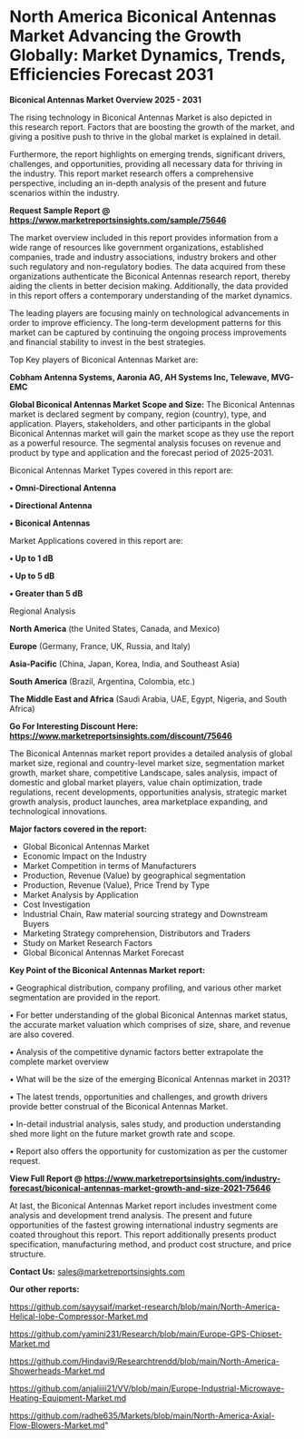 # North America Biconical Antennas Market Advancing the Growth Globally: Market Dynamics, Trends, Efficiencies Forecast 2031

<Strong> Biconical Antennas Market Overview 2025 - 2031</strong>

The rising technology in Biconical Antennas Market is also depicted in this research report. Factors that are boosting the growth of the market, and giving a positive push to thrive in the global market is explained in detail.

Furthermore, the report highlights on emerging trends, significant drivers, challenges, and opportunities, providing all necessary data for thriving in the industry. This report market research offers a comprehensive perspective, including an in-depth analysis of the present and future scenarios within the industry.

<strong>Request Sample Report @ <a href=https://www.marketreportsinsights.com/sample/75646>https://www.marketreportsinsights.com/sample/75646</a></strong>

The market overview included in this report provides information from a wide range of resources like government organizations, established companies, trade and industry associations, industry brokers and other such regulatory and non-regulatory bodies. The data acquired from these organizations authenticate the Biconical Antennas research report, thereby aiding the clients in better decision making. Additionally, the data provided in this report offers a contemporary understanding of the market dynamics.

The leading players are focusing mainly on technological advancements in order to improve efficiency. The long-term development patterns for this market can be captured by continuing the ongoing process improvements and financial stability to invest in the best strategies.

Top Key players of Biconical Antennas Market are:

<strong>Cobham Antenna Systems, Aaronia AG, AH Systems Inc, Telewave, MVG-EMC</strong>

<strong><b>Global Biconical Antennas Market Scope and Size:</b></strong>
The Biconical Antennas market is declared segment by company, region (country), type, and application. Players, stakeholders, and other participants in the global Biconical Antennas market will gain the market scope as they use the report as a powerful resource. The segmental analysis focuses on revenue and product by type and application and the forecast period of 2025-2031.

Biconical Antennas Market Types covered in this report are:

<strong>• Omni-Directional Antenna

• Directional Antenna

• Biconical Antennas</strong>

Market Applications covered in this report are:

<strong>• Up to 1 dB

• Up to 5 dB

• Greater than 5 dB</strong> 

Regional Analysis

<strong>North America</strong> (the United States, Canada, and Mexico)

<strong>Europe</strong> (Germany, France, UK, Russia, and Italy)

<strong>Asia-Pacific</strong> (China, Japan, Korea, India, and Southeast Asia)

<strong>South America</strong> (Brazil, Argentina, Colombia, etc.)

<strong>The Middle East and Africa</strong> (Saudi Arabia, UAE, Egypt, Nigeria, and South Africa)

<strong>Go For Interesting Discount Here: <a href=https://www.marketreportsinsights.com/discount/75646>https://www.marketreportsinsights.com/discount/75646</a></strong>

The Biconical Antennas market report provides a detailed analysis of global market size, regional and country-level market size, segmentation market growth, market share, competitive Landscape, sales analysis, impact of domestic and global market players, value chain optimization, trade regulations, recent developments, opportunities analysis, strategic market growth analysis, product launches, area marketplace expanding, and technological innovations.

<strong><b>Major factors covered in the report:</b></strong>
<ul>
  <li>Global Biconical Antennas Market </li>
  <li>Economic Impact on the Industry</li>
  <li>Market Competition in terms of Manufacturers</li>
  <li>Production, Revenue (Value) by geographical segmentation</li>
  <li>Production, Revenue (Value), Price Trend by Type</li>
  <li>Market Analysis by Application</li>
  <li>Cost Investigation</li>
  <li>Industrial Chain, Raw material sourcing strategy and Downstream Buyers</li>
  <li>Marketing Strategy comprehension, Distributors and Traders</li>
  <li>Study on Market Research Factors</li>
  <li>Global Biconical Antennas Market Forecast</li>
</ul>

<strong><b>Key Point of the Biconical Antennas Market report:</b></strong>

• Geographical distribution, company profiling, and various other market segmentation are provided in the report.

• For better understanding of the global Biconical Antennas market status, the accurate market valuation which comprises of size, share, and revenue are also covered.

• Analysis of the competitive dynamic factors better extrapolate the complete market overview

• What will be the size of the emerging Biconical Antennas market in 2031?

• The latest trends, opportunities and challenges, and growth drivers provide better construal of the Biconical Antennas Market.

• In-detail industrial analysis, sales study, and production understanding shed more light on the future market growth rate and scope.

• Report also offers the opportunity for customization as per the customer request.

<strong><b>View Full Report @ <a href=https://www.marketreportsinsights.com/industry-forecast/biconical-antennas-market-growth-and-size-2021-75646>https://www.marketreportsinsights.com/industry-forecast/biconical-antennas-market-growth-and-size-2021-75646</a></b></strong>


At last, the Biconical Antennas Market report includes investment come analysis and development trend analysis. The present and future opportunities of the fastest growing international industry segments are coated throughout this report. This report additionally presents product specification, manufacturing method, and product cost structure, and price structure.

<strong>Contact Us:</strong>
sales@marketreportsinsights.com

<strong>Our other reports:</strong>

<a href=https://github.com/sayysaif/market-research/blob/main/North-America-Helical-lobe-Compressor-Market.md>https://github.com/sayysaif/market-research/blob/main/North-America-Helical-lobe-Compressor-Market.md</a>

<a href=https://github.com/yamini231/Research/blob/main/Europe-GPS-Chipset-Market.md>https://github.com/yamini231/Research/blob/main/Europe-GPS-Chipset-Market.md</a>

<a href=https://github.com/Hindavi9/Researchtrendd/blob/main/North-America-Showerheads-Market.md>https://github.com/Hindavi9/Researchtrendd/blob/main/North-America-Showerheads-Market.md</a>

<a href=https://github.com/anjaliiii21/VV/blob/main/Europe-Industrial-Microwave-Heating-Equipment-Market.md>https://github.com/anjaliiii21/VV/blob/main/Europe-Industrial-Microwave-Heating-Equipment-Market.md</a>

<a href=https://github.com/radhe635/Markets/blob/main/North-America-Axial-Flow-Blowers-Market.md>https://github.com/radhe635/Markets/blob/main/North-America-Axial-Flow-Blowers-Market.md</a>"
